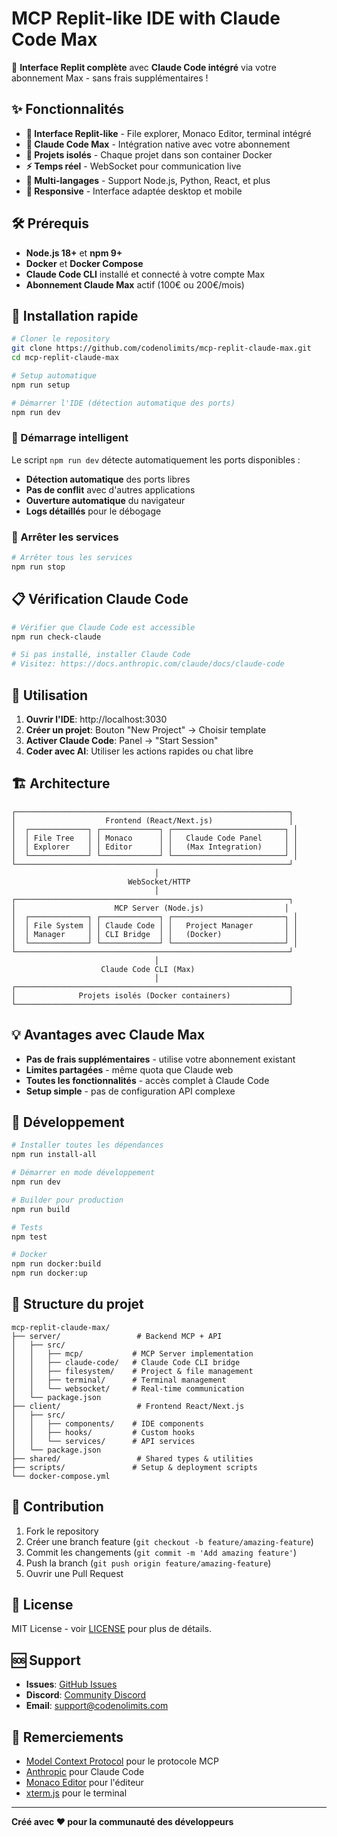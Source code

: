 # MCP Replit-like IDE with Claude Code Max

🚀 **Interface Replit complète** avec **Claude Code intégré** via votre abonnement Max - sans frais supplémentaires !

## ✨ Fonctionnalités

- **🎨 Interface Replit-like** - File explorer, Monaco Editor, terminal intégré
- **🤖 Claude Code Max** - Intégration native avec votre abonnement
- **🐳 Projets isolés** - Chaque projet dans son container Docker
- **⚡ Temps réel** - WebSocket pour communication live
- **🔧 Multi-langages** - Support Node.js, Python, React, et plus
- **📱 Responsive** - Interface adaptée desktop et mobile

## 🛠️ Prérequis

- **Node.js 18+** et **npm 9+**
- **Docker** et **Docker Compose**
- **Claude Code CLI** installé et connecté à votre compte Max
- **Abonnement Claude Max** actif (100€ ou 200€/mois)

## 🚀 Installation rapide

```bash
# Cloner le repository
git clone https://github.com/codenolimits/mcp-replit-claude-max.git
cd mcp-replit-claude-max

# Setup automatique
npm run setup

# Démarrer l'IDE (détection automatique des ports)
npm run dev
```

### 🔧 Démarrage intelligent

Le script `npm run dev` détecte automatiquement les ports disponibles :
- **Détection automatique** des ports libres
- **Pas de conflit** avec d'autres applications
- **Ouverture automatique** du navigateur
- **Logs détaillés** pour le débogage

### 🛑 Arrêter les services

```bash
# Arrêter tous les services
npm run stop
```

## 📋 Vérification Claude Code

```bash
# Vérifier que Claude Code est accessible
npm run check-claude

# Si pas installé, installer Claude Code
# Visitez: https://docs.anthropic.com/claude/docs/claude-code
```

## 🎯 Utilisation

1. **Ouvrir l'IDE**: http://localhost:3030
2. **Créer un projet**: Bouton "New Project" → Choisir template
3. **Activer Claude Code**: Panel → "Start Session"
4. **Coder avec AI**: Utiliser les actions rapides ou chat libre

## 🏗️ Architecture

```
┌─────────────────────────────────────────────────────────────┐
│                    Frontend (React/Next.js)                 │
│  ┌─────────────┐ ┌─────────────┐ ┌─────────────────────────┐ │
│  │ File Tree   │ │ Monaco      │ │   Claude Code Panel     │ │
│  │ Explorer    │ │ Editor      │ │   (Max Integration)     │ │
│  └─────────────┘ └─────────────┘ └─────────────────────────┘ │
└─────────────────────────────────────────────────────────────┘
                                │
                          WebSocket/HTTP
                                │
┌─────────────────────────────────────────────────────────────┐
│                      MCP Server (Node.js)                  │
│  ┌─────────────┐ ┌─────────────┐ ┌─────────────────────────┐ │
│  │ File System │ │ Claude Code │ │   Project Manager       │ │
│  │ Manager     │ │ CLI Bridge  │ │   (Docker)              │ │
│  └─────────────┘ └─────────────┘ └─────────────────────────┘ │
└─────────────────────────────────────────────────────────────┘
                                │
                    Claude Code CLI (Max)
                                │
┌─────────────────────────────────────────────────────────────┐
│              Projets isolés (Docker containers)             │
└─────────────────────────────────────────────────────────────┘
```

## 💡 Avantages avec Claude Max

- **Pas de frais supplémentaires** - utilise votre abonnement existant
- **Limites partagées** - même quota que Claude web
- **Toutes les fonctionnalités** - accès complet à Claude Code
- **Setup simple** - pas de configuration API complexe

## 🔧 Développement

```bash
# Installer toutes les dépendances
npm run install-all

# Démarrer en mode développement
npm run dev

# Builder pour production
npm run build

# Tests
npm test

# Docker
npm run docker:build
npm run docker:up
```

## 📁 Structure du projet

```
mcp-replit-claude-max/
├── server/                 # Backend MCP + API
│   ├── src/
│   │   ├── mcp/           # MCP Server implementation
│   │   ├── claude-code/   # Claude Code CLI bridge
│   │   ├── filesystem/    # Project & file management
│   │   ├── terminal/      # Terminal management
│   │   └── websocket/     # Real-time communication
│   └── package.json
├── client/                 # Frontend React/Next.js
│   ├── src/
│   │   ├── components/    # IDE components
│   │   ├── hooks/         # Custom hooks
│   │   └── services/      # API services
│   └── package.json
├── shared/                 # Shared types & utilities
├── scripts/               # Setup & deployment scripts
└── docker-compose.yml
```

## 🤝 Contribution

1. Fork le repository
2. Créer une branch feature (`git checkout -b feature/amazing-feature`)
3. Commit les changements (`git commit -m 'Add amazing feature'`)
4. Push la branch (`git push origin feature/amazing-feature`)
5. Ouvrir une Pull Request

## 📄 License

MIT License - voir [LICENSE](LICENSE) pour plus de détails.

## 🆘 Support

- **Issues**: [GitHub Issues](https://github.com/codenolimits/mcp-replit-claude-max/issues)
- **Discord**: [Community Discord](https://discord.gg/your-server)
- **Email**: support@codenolimits.com

## 🎉 Remerciements

- [Model Context Protocol](https://modelcontextprotocol.io/) pour le protocole MCP
- [Anthropic](https://anthropic.com/) pour Claude Code
- [Monaco Editor](https://microsoft.github.io/monaco-editor/) pour l'éditeur
- [xterm.js](https://xtermjs.org/) pour le terminal

---

**Créé avec ❤️ pour la communauté des développeurs**